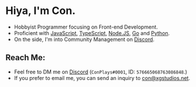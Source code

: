 # Hiya, I'm Con. <img src="https://komarev.com/ghpvc/?username=ConCodesStuff" alt=""/>

- Hobbyist Programmer focusing on Front-end Development.
- Proficient with [JavaScript](https://www.javascript.com/), [TypeScript](https://www.typescriptlang.org), [Node.JS](https://nodejs.org), [Go](https://go.dev/) and [Python](https://python.org).
- On the side, I'm into Community Management on [Discord](https://discord.com).

## Reach Me: 
- Feel free to DM me on [Discord](https://discord.com/users/576665068763086848;) (`ConPlays#0001`, ID: `576665068763086848`.)
- If you prefer to email me, you can send an inquiry to con@xgstudios.net.
 


 

